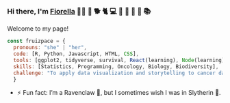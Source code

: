 ### Hi there, I'm [Fiorella](https://www.linkedin.com/in/fruizpace/) 👩‍🎤 🤟 🐕 🐈 💻 🌲 🌅 🌻 🐋 📚 
Welcome to my page!

```js 
const fruizpace = {
  pronouns: "she" | "her",
  code: [R, Python, Javascript, HTML, CSS],
  tools: [ggplot2, tidyverse, survival, React(learning), Node(learning)],
  skills: [Statistics, Programming, Oncology, Biology, Biodiversity],
  challenge: "To apply data visualization and storytelling to cancer data"
  }
```
- ⚡ Fun fact: I’m a Ravenclaw 🦅, but I sometimes wish I was in Slytherin 🐍.



<!--
**fruizpace/fruizpace** is a ✨ _special_ ✨ repository because its `README.md` (this file) appears on your GitHub profile.

Here are some ideas to get you started:

- 🔭 I’m currently working on ...
- 🌱 I’m currently learning ...
- 👯 I’m looking to collaborate on ...
- 🤔 I’m looking for help with ...
- 💬 Ask me about ...
- 📫 How to reach me: ...
- 😄 Pronouns: ...
- ⚡ Fun fact: ...
-->
